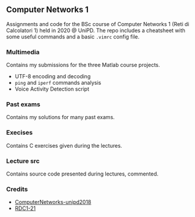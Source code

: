 ## Computer Networks 1 
Assignments and code for the BSc course of Computer Networks 1 (Reti di Calcolatori 1) held in 2020 @ UniPD.
The repo includes a cheatsheet with some useful commands and a basic `.vimrc` config file.

### Multimedia
Contains my submissions for the three Matlab course projects.
- UTF-8 encoding and decoding
- `ping` and `iperf` commands analysis
- Voice Activity Detection script

### Past exams
Contains my solutions for many past exams.

### Execises 
Contains C exercises given during the lectures.

### Lecture src
Contains source code presented during lectures, commented.


### Credits
- [ComputerNetworks-unipd2018](https://github.com/nicomazz/ComputerNetworks-unipd2018)
- [RDC1-21](https://github.com/riccardoforzan/RDC1-21)
